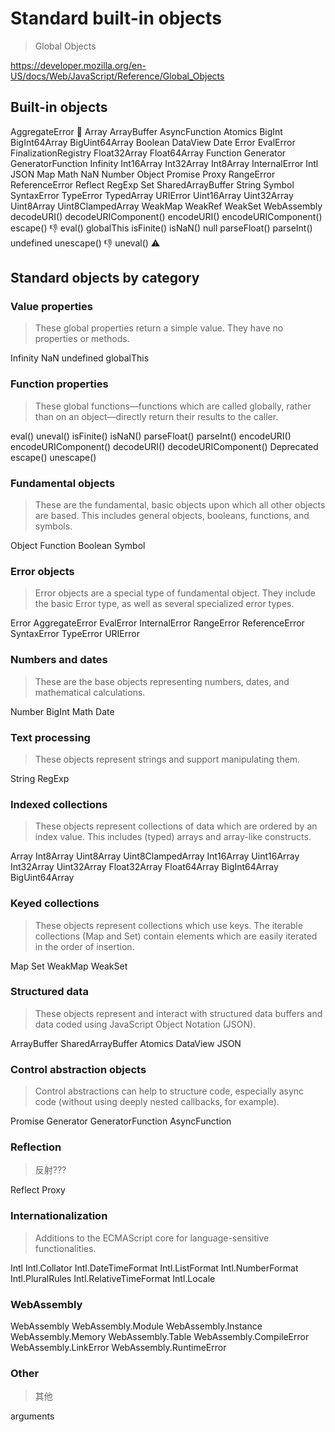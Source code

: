 # Standard built-in objects

> Global Objects

https://developer.mozilla.org/en-US/docs/Web/JavaScript/Reference/Global_Objects

## Built-in objects

AggregateError 🧪
Array
ArrayBuffer
AsyncFunction
Atomics
BigInt
BigInt64Array
BigUint64Array
Boolean
DataView
Date
Error
EvalError
FinalizationRegistry
Float32Array
Float64Array
Function
Generator
GeneratorFunction
Infinity
Int16Array
Int32Array
Int8Array
InternalError
Intl
JSON
Map
Math
NaN
Number
Object
Promise
Proxy
RangeError
ReferenceError
Reflect
RegExp
Set
SharedArrayBuffer
String
Symbol
SyntaxError
TypeError
TypedArray
URIError
Uint16Array
Uint32Array
Uint8Array
Uint8ClampedArray
WeakMap
WeakRef
WeakSet
WebAssembly
decodeURI()
decodeURIComponent()
encodeURI()
encodeURIComponent()
escape() 👎
eval()
globalThis
isFinite()
isNaN()
null
parseFloat()
parseInt()
undefined
unescape() 👎
uneval() ⚠️


## Standard objects by category

### Value properties

> These global properties return a simple value. They have no properties or methods.

  Infinity
  NaN
  undefined
  globalThis

### Function properties

> These global functions—functions which are called globally, rather than on an object—directly return their results to the caller.

  eval()
  uneval()
  isFinite()
  isNaN()
  parseFloat()
  parseInt()
  encodeURI()
  encodeURIComponent()
  decodeURI()
  decodeURIComponent()
  Deprecated
  escape()
  unescape()

### Fundamental objects

> These are the fundamental, basic objects upon which all other objects are based. This includes general objects, booleans, functions, and symbols.

  Object
  Function
  Boolean
  Symbol

### Error objects

> Error objects are a special type of fundamental object. They include the basic Error type, as well as several specialized error types.

  Error
  AggregateError
  EvalError
  InternalError
  RangeError
  ReferenceError
  SyntaxError
  TypeError
  URIError

### Numbers and dates

> These are the base objects representing numbers, dates, and mathematical calculations.

  Number
  BigInt
  Math
  Date

### Text processing

> These objects represent strings and support manipulating them.

  String
  RegExp

### Indexed collections

> These objects represent collections of data which are ordered by an index value. This includes (typed) arrays and array-like constructs.

Array
Int8Array
Uint8Array
Uint8ClampedArray
Int16Array
Uint16Array
Int32Array
Uint32Array
Float32Array
Float64Array
BigInt64Array
BigUint64Array

### Keyed collections

> These objects represent collections which use keys. The iterable collections (Map and Set) contain elements which are easily iterated in the order of insertion.

  Map
  Set
  WeakMap
  WeakSet

### Structured data

> These objects represent and interact with structured data buffers and data coded using JavaScript Object Notation (JSON).

  ArrayBuffer
  SharedArrayBuffer
  Atomics
  DataView
  JSON

### Control abstraction objects

> Control abstractions can help to structure code, especially async code (without using deeply nested callbacks, for example).

  Promise
  Generator
  GeneratorFunction
  AsyncFunction

### Reflection

> 反射???

  Reflect
  Proxy

### Internationalization

> Additions to the ECMAScript core for language-sensitive functionalities.

  Intl
  Intl.Collator
  Intl.DateTimeFormat
  Intl.ListFormat
  Intl.NumberFormat
  Intl.PluralRules
  Intl.RelativeTimeFormat
  Intl.Locale

### WebAssembly

  WebAssembly
  WebAssembly.Module
  WebAssembly.Instance
  WebAssembly.Memory
  WebAssembly.Table
  WebAssembly.CompileError
  WebAssembly.LinkError
  WebAssembly.RuntimeError

### Other

> 其他

  arguments
